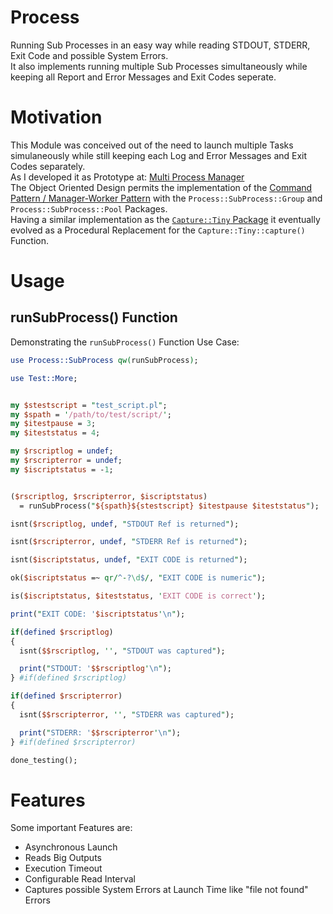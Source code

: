 # Process
Running Sub Processes in an easy way while reading STDOUT, STDERR, Exit Code and possible System Errors. \
It also implements running multiple Sub Processes simultaneously while keeping all Report and Error Messages and Exit Codes 
seperate.

# Motivation
This Module was conceived out of the need to launch multiple Tasks simulaneously while still keeping each Log and Error Messages and Exit Codes separately. \
As I developed it as Prototype at:
[Multi Process Manager](https://stackoverflow.com/questions/50177534/why-do-pipes-from-child-processes-break-sometimes-and-sometimes-not)\
The Object Oriented Design permits the implementation of the [Command Pattern / Manager-Worker Pattern](https://en.wikipedia.org/wiki/Command_pattern) with the `Process::SubProcess::Group` and `Process::SubProcess::Pool` Packages.\
Having a similar implementation as the [`Capture::Tiny` Package](https://metacpan.org/pod/Capture::Tiny) it eventually evolved as a Procedural Replacement for the `Capture::Tiny::capture()` Function.

# Usage
## runSubProcess() Function
Demonstrating the `runSubProcess()` Function Use Case:
```perl
use Process::SubProcess qw(runSubProcess);

use Test::More;


my $stestscript = "test_script.pl";
my $spath = '/path/to/test/script/';
my $itestpause = 3;
my $iteststatus = 4;

my $rscriptlog = undef;
my $rscripterror = undef;
my $iscriptstatus = -1;


($rscriptlog, $rscripterror, $iscriptstatus)
  = runSubProcess("${spath}${stestscript} $itestpause $iteststatus");

isnt($rscriptlog, undef, "STDOUT Ref is returned");

isnt($rscripterror, undef, "STDERR Ref is returned");

isnt($iscriptstatus, undef, "EXIT CODE is returned");

ok($iscriptstatus =~ qr/^-?\d$/, "EXIT CODE is numeric");

is($iscriptstatus, $iteststatus, 'EXIT CODE is correct');

print("EXIT CODE: '$iscriptstatus'\n");

if(defined $rscriptlog)
{
  isnt($$rscriptlog, '', "STDOUT was captured");

  print("STDOUT: '$$rscriptlog'\n");
} #if(defined $rscriptlog)

if(defined $rscripterror)
{
  isnt($$rscripterror, '', "STDERR was captured");

  print("STDERR: '$$rscripterror'\n");
} #if(defined $rscripterror)

done_testing();
```

# Features
Some important Features are:
* Asynchronous Launch
* Reads Big Outputs
* Execution Timeout
* Configurable Read Interval
* Captures possible System Errors at Launch Time like "file not found" Errors
